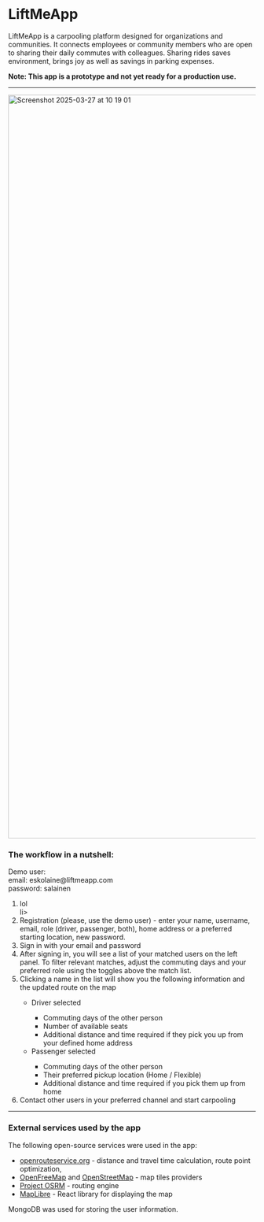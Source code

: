 <br />
<div align="left">
  <h1>LiftMeApp</h1>
  <!--intro paragraph -->
  <p> LiftMeApp is a carpooling platform designed for organizations and communities. It connects employees or community members who are open to sharing their daily commutes with colleagues. Sharing rides saves environment, brings joy as well as savings in parking expenses. </p>
  <p><strong>Note: This app is a prototype and not yet ready for a production use.</strong></p>
</div>
<hr>

<!-- LiftMeApp screen cap -->
<img width="1511" alt="Screenshot 2025-03-27 at 10 19 01" src="https://github.com/user-attachments/assets/bbb840d5-b035-4b7e-94ac-55157a652302" />

<!-- Workflow description -->
<br/>
<div>
  <h3>The workflow in a nutshell:</h3>

  <p>Demo user: </br>
  email: eskolaine@liftmeapp.com </br>
  password: salainen
  </p>
    <ol type="1">
        <li>lol</li>li>
        <li>Registration (please, use the demo user) - enter your name, username, email, role (driver, passenger, both), home address or a preferred starting location, new password. </li>  
        <li>Sign in with your email and password</li>
        <li>After signing in, you will see a list of your matched users on the left panel. To filter relevant matches, adjust the commuting days and your preferred role using the toggles above the match list.</li>
        <li>Clicking a name in the list will show you the following information and the updated route on the map</li>
          <ul>
            <li>Driver selected</li>
            <ul>
              <li>Commuting days of the other person</li>
              <li>Number of available seats</li>
              <li>Additional distance and time required if they pick you up from your defined home address</li>
            </ul>
            <li>Passenger selected</li>
            <ul>
              <li>Commuting days of the other person</li>
              <li>Their preferred pickup location (Home / Flexible)</li>
              <li>Additional distance and time required if you pick them up from home</li>
            </ul>
          </ul>
        <li>Contact other users in your preferred channel and start carpooling</li>
    </ol>
  </p>
</div> 

<hr>

<div>
  <h3>External services used by the app</h3>
  <p>The following open-source services were used in the app:</p>
    <ul>
      <li><a href="openrouteservice.org" >openrouteservice.org</a> - distance and travel time calculation, route point optimization, </li>
      <li><a href="https://openfreemap.org/">OpenFreeMap</a> and <a href="https://www.openstreetmap.org/">OpenStreetMap</a> - map tiles providers</li>
      <li><a href="https://project-osrm.org/">Project OSRM</a> - routing engine</li>
      <li><a href="https://maplibre.org/">MapLibre</a> - React library for displaying the map</li>
    </ul>
    <p>MongoDB was used for storing the user information.</p>
</div>





  
